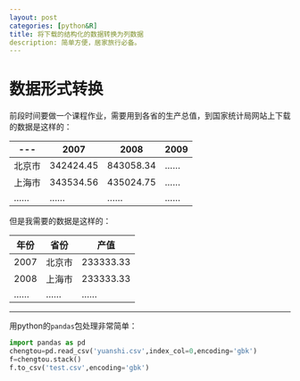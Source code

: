 ```yaml
---
layout: post    
categories: [python&R]  
title: 将下载的结构化的数据转换为列数据  
description: 简单方便，居家旅行必备。
---
```



# 数据形式转换

  前段时间要做一个课程作业，需要用到各省的生产总值，到国家统计局网站上下载的数据是这样的：
  


--- | 2007 | 2008 | 2009 
---|---|---|---
北京市  | 342424.45 | 843058.34 | ……
上海市 | 343534.56 | 435024.75 | ……
…… | …… | …… | ……

但是我需要的数据是这样的：

年份 | 省份 | 产值
---|---|---
2007 | 北京市 | 233333.33
2008 | 上海市 | 233333.33
…… | …… | ……

---

用python的`pandas`包处理非常简单：

```python
import pandas as pd
chengtou=pd.read_csv('yuanshi.csv',index_col=0,encoding='gbk')
f=chengtou.stack()
f.to_csv('test.csv',encoding='gbk')
```
